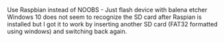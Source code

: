 Use Raspbian instead of NOOBS - Just flash device with balena etcher
Windows 10 does not seem to recognize the SD card after Raspian is installed
but I got it to work by inserting another SD card (FAT32 formatted using
windows) and switching back again.
